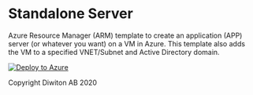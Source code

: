 # Standalone Server
Azure Resource Manager (ARM) template to create an application (APP) server (or whatever you want) on a VM in Azure. 
This template also adds the VM to a specified VNET/Subnet and Active Directory domain.

[![Deploy to Azure](https://aka.ms/deploytoazurebutton)](https://portal.azure.com/#create/Microsoft.Template/uri/https%3A%2F%2Fraw.githubusercontent.com%2FDiwitonAB%2Farm%2Fmaster%2Fapp%2Fapp-deployment.json)

Copyright Diwiton AB 2020
